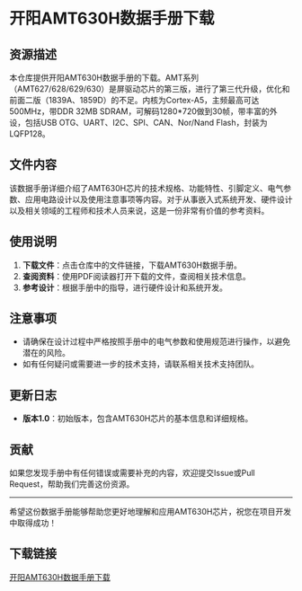 # 开阳AMT630H数据手册下载

## 资源描述

本仓库提供开阳AMT630H数据手册的下载。AMT系列（AMT627/628/629/630）是屏驱动芯片的第三版，进行了第三代升级，优化和前面二版（1839A、1859D）的不足。内核为Cortex-A5，主频最高可达500MHz，带DDR 32MB SDRAM，可解码1280*720做到30帧，带丰富的外设，包括USB OTG、UART、I2C、SPI、CAN、Nor/Nand Flash，封装为LQFP128。

## 文件内容

该数据手册详细介绍了AMT630H芯片的技术规格、功能特性、引脚定义、电气参数、应用电路设计以及使用注意事项等内容。对于从事嵌入式系统开发、硬件设计以及相关领域的工程师和技术人员来说，这是一份非常有价值的参考资料。

## 使用说明

1. **下载文件**：点击仓库中的文件链接，下载AMT630H数据手册。
2. **查阅资料**：使用PDF阅读器打开下载的文件，查阅相关技术信息。
3. **参考设计**：根据手册中的指导，进行硬件设计和系统开发。

## 注意事项

- 请确保在设计过程中严格按照手册中的电气参数和使用规范进行操作，以避免潜在的风险。
- 如有任何疑问或需要进一步的技术支持，请联系相关技术支持团队。

## 更新日志

- **版本1.0**：初始版本，包含AMT630H芯片的基本信息和详细规格。

## 贡献

如果您发现手册中有任何错误或需要补充的内容，欢迎提交Issue或Pull Request，帮助我们完善这份资源。

---

希望这份数据手册能够帮助您更好地理解和应用AMT630H芯片，祝您在项目开发中取得成功！

## 下载链接

[开阳AMT630H数据手册下载](https://pan.quark.cn/s/deb2fc57dc69)